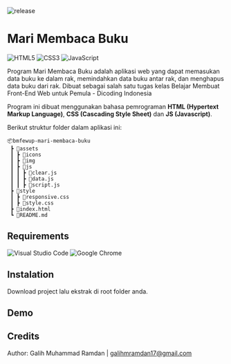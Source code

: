 <img alt="release" src="https://img.shields.io/github/v/release/degagalih/bmfewup-mari-membaca-buku"/> 


# Mari Membaca Buku

<img alt="HTML5" src="https://img.shields.io/badge/html5%20-%23E34F26.svg?&style=for-the-badge&logo=html5&logoColor=white"/> <img alt="CSS3" src="https://img.shields.io/badge/css3%20-%231572B6.svg?&style=for-the-badge&logo=css3&logoColor=white"/> <img alt="JavaScript" src="https://img.shields.io/badge/javascript-%23323330.svg?style=for-the-badge&logo=javascript&logoColor=%23F7DF1E"/>

Program Mari Membaca Buku adalah aplikasi web yang dapat memasukan data buku ke dalam rak, memindahkan data buku antar rak, dan menghapus data buku dari rak. Dibuat sebagai salah satu tugas kelas Belajar Membuat Front-End Web untuk Pemula - Dicoding Indonesia

Program ini dibuat menggunakan bahasa pemrograman **HTML (Hypertext Markup Language)**, **CSS (Cascading Style Sheet)** dan **JS (Javascript)**.

Berikut struktur folder dalam aplikasi ini:

```
📦bmfewup-mari-membaca-buku
 ┣ 📂assets
 ┃ ┣ 📂icons
 ┃ ┣ 📂img
 ┃ ┣ 📂js
 ┃ ┃ ┣ 📜clear.js
 ┃ ┃ ┣ 📜data.js
 ┃ ┃ ┣ 📜script.js
 ┣ 📂style
 ┃ ┣ 📜responsive.css
 ┃ ┣ 📜style.css
 ┣ 📜index.html
 ┗ 📜README.md
```

## Requirements

<img alt="Visual Studio Code" src="https://img.shields.io/badge/VisualStudioCode-0078d7.svg?style=for-the-badge&logo=visual-studio-code&logoColor=white"/> <img alt="Google Chrome" src="https://img.shields.io/badge/Chrome-ea4335.svg?style=for-the-badge&logo=googlechrome&logoColor=white"/>

## Instalation

Download project lalu ekstrak di root folder anda.

## Demo

## Credits

Author: Galih Muhammad Ramdan | galihmramdan17@gmail.com

